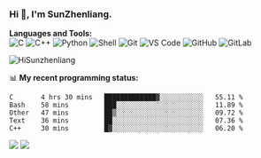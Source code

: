
### Hi 👋, I'm SunZhenliang.



**Languages and Tools:**  
![C](https://img.shields.io/badge/-00599C?style=flat-square&logo=c&logoColor=white)
![C++](https://img.shields.io/badge/-C++-00599C?style=flat-square&logo=c%2B%2B&logoColor=white)
![Python](https://img.shields.io/badge/-Python-8fcfd1?style=flat-square&logo=Python)
![Shell](https://img.shields.io/badge/-Shell-blasck?style=flat-square&logo=Shell)
![Git](https://img.shields.io/badge/-Git-black?style=flat-square&logo=git)
![VS Code](https://img.shields.io/badge/-VS%20Code-007ACC?style=flat-square&logo=visual-studio-code)
![GitHub](https://img.shields.io/badge/-GitHub-181717?style=flat-square&logo=github)
![GitLab](https://img.shields.io/badge/-GitLab-FCA121?style=flat-square&logo=gitlab)

<img   src="https://github-readme-stats.vercel.app/api?username=HiSunzhenliang&count_private=true&show_icons=true" alt="HiSunzhenliang" />

📊 **My recent programming status:**
<!--START_SECTION:waka-->
```text
C       4 hrs 30 mins   █████████████▓░░░░░░░░░░░   55.11 % 
Bash    58 mins         ███░░░░░░░░░░░░░░░░░░░░░░   11.89 % 
Other   47 mins         ██▒░░░░░░░░░░░░░░░░░░░░░░   09.72 % 
Text    36 mins         ██░░░░░░░░░░░░░░░░░░░░░░░   07.36 % 
C++     30 mins         █▓░░░░░░░░░░░░░░░░░░░░░░░   06.20 % 
```
<!--END_SECTION:waka-->
[![](https://img.shields.io/ubuntu/v/ubuntu-wallpapers)](https://kubuntu.org/)
![](https://visitor-badge.glitch.me/badge?page_id=HiSunzhenliang.readme)

